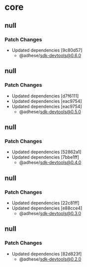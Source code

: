 # core

## null

### Patch Changes

- Updated dependencies [9c80d57]
  - @adhese/sdk-devtools@0.6.0

## null

### Patch Changes

- Updated dependencies [d7f6111]
- Updated dependencies [eac9754]
- Updated dependencies [eac9754]
  - @adhese/sdk-devtools@0.5.0

## null

### Patch Changes

- Updated dependencies [52862a1]
- Updated dependencies [7bbe1ff]
  - @adhese/sdk-devtools@0.4.0

## null

### Patch Changes

- Updated dependencies [22c81ff]
- Updated dependencies [e88cce4]
  - @adhese/sdk-devtools@0.3.0

## null

### Patch Changes

- Updated dependencies [82d823f]
  - @adhese/sdk-devtools@0.2.0
